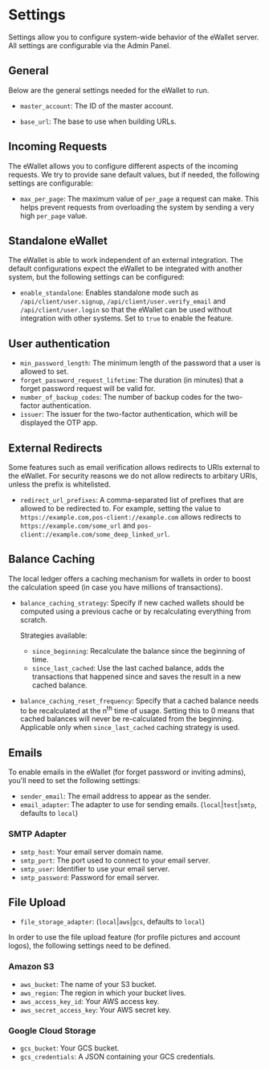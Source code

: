 # Settings

Settings allow you to configure system-wide behavior of the eWallet server. All settings are configurable via the Admin Panel.

## General

Below are the general settings needed for the eWallet to run.

- `master_account`: The ID of the master account.

- `base_url`: The base to use when building URLs.

## Incoming Requests

The eWallet allows you to configure different aspects of the incoming requests.
We try to provide sane default values, but if needed, the following settings are configurable:

- `max_per_page`: The maximum value of `per_page` a request can make. This helps prevent requests from overloading the system by sending a very high `per_page` value.

## Standalone eWallet

The eWallet is able to work independent of an external integration. The default configurations expect the eWallet to be integrated with another system, but the following settings can be configured:

- `enable_standalone`: Enables standalone mode such as `/api/client/user.signup`, `/api/client/user.verify_email` and `/api/client/user.login` so that the eWallet can be used without integration with other systems. Set to `true` to enable the feature.

## User authentication

- `min_password_length`: The minimum length of the password that a user is allowed to set.
- `forget_password_request_lifetime`: The duration (in minutes) that a forget password request will be valid for.
- `number_of_backup_codes`: The number of backup codes for the two-factor authentication.
- `issuer`: The issuer for the two-factor authentication, which will be displayed the OTP app.

## External Redirects

Some features such as email verification allows redirects to URIs external to the eWallet. For security reasons we do not allow redirects to arbitary URIs, unless the prefix is whitelisted.

- `redirect_url_prefixes`: A comma-separated list of prefixes that are allowed to be redirected to. For example, setting the value to `https://example.com,pos-client://example.com` allows redirects to `https://example.com/some_url` and `pos-client://example.com/some_deep_linked_url`.

## Balance Caching

The local ledger offers a caching mechanism for wallets in order to boost the calculation speed (in case you have millions of transactions).

- `balance_caching_strategy`: Specify if new cached wallets should be computed using a previous cache or by recalculating everything from scratch.

  Strategies available:
  - `since_beginning`: Recalculate the balance since the beginning of time.
  - `since_last_cached`: Use the last cached balance, adds the transactions that happened since and saves the result in a new cached balance.


- `balance_caching_reset_frequency`: Specify that a cached balance needs to be recalculated at the n<sup>th</sup> time of usage. Setting this to 0 means that cached balances will never be re-calculated from the beginning. Applicable only when `since_last_cached` caching strategy is used.

## Emails

To enable emails in the eWallet (for forget password or inviting admins), you'll need to set the following settings:

- `sender_email`: The email address to appear as the sender.
- `email_adapter`: The adapter to use for sending emails. (`local`|`test`|`smtp`, defaults to `local`)

### SMTP Adapter

- `smtp_host`: Your email server domain name.
- `smtp_port`: The port used to connect to your email server.
- `smtp_user`: Identifier to use your email server.
- `smtp_password`: Password for email server.

## File Upload

- `file_storage_adapter`: (`local`|`aws`|`gcs`, defaults to `local`)

In order to use the file upload feature (for profile pictures and account logos), the following settings need to be defined.

### Amazon S3

- `aws_bucket`: The name of your S3 bucket.
- `aws_region`: The region in which your bucket lives.
- `aws_access_key_id`: Your AWS access key.
- `aws_secret_access_key`: Your AWS secret key.

### Google Cloud Storage

- `gcs_bucket`: Your GCS bucket.
- `gcs_credentials`: A JSON containing your GCS credentials.

